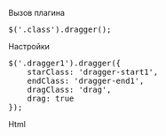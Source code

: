 Вызов плагина
<pre>
$('.class').dragger();
</pre>

Настройки
<pre>
$('.dragger1').dragger({
	starClass: 'dragger-start1',
	endClass: 'dragger-end1',
	dragClass: 'drag',
	drag: true
});
</pre>

Html

